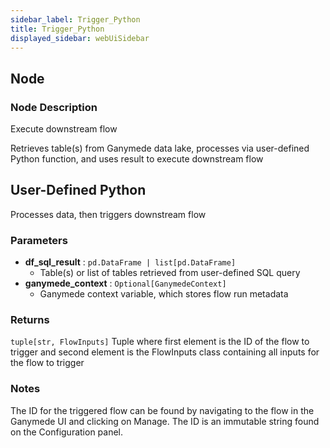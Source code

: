 ```yaml
---
sidebar_label: Trigger_Python
title: Trigger_Python
displayed_sidebar: webUiSidebar
---
```


## Node

### Node Description

Execute downstream flow

Retrieves table(s) from Ganymede data lake, processes via user-defined Python function,
and uses result to execute downstream flow

## User-Defined Python

Processes data, then triggers downstream flow

### Parameters

- **df_sql_result** : `pd.DataFrame | list[pd.DataFrame]`
    - Table(s) or list of tables retrieved from user-defined SQL query
- **ganymede_context** : `Optional[GanymedeContext]`
    - Ganymede context variable, which stores flow run metadata

### Returns

`tuple[str, FlowInputs]`
Tuple where first element is the ID of the flow to trigger
and second element is the FlowInputs class containing all inputs for the flow to trigger

### Notes

The ID for the triggered flow can be found by navigating to the flow in the Ganymede UI
and clicking on Manage.  The ID is an immutable string found on the Configuration panel.